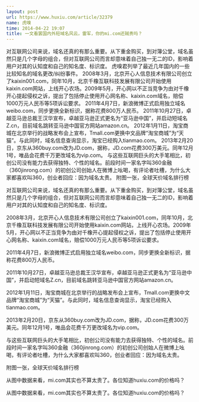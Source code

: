 ```yaml
---
layout: post
url: https://www.huxiu.com/article/32379
name: 虎嗅
time: 2014-04-22 19:07
title: 一文看罢国内外短域名风云，雷军，你的mi.com还贼贵吗？
---
```

对互联网公司来说，域名还真的有那么重要。从下重金购买，到对簿公堂，域名虽然只是几个字母的组合，但对互联网公司而言却意味着自己独一无二的ID，影响着用户对其的认知度和自己的知名度、标识度。 虎嗅君列举了最近几年国内的一些比较知名的域名更改/纠纷事件。 2008年3月，北京开心人信息技术有限公司创立了kaixin001.com，同年10月，北京千橡互联科技发展有限公司开始使用kaixin.com网站，上线开心农场。2009年5月，开心网以不正当竞争为由对千橡开心提起侵权之诉，提出了包括停止使用开心网名称、kaixin.com域名，赔偿1000万元人民币等5项诉讼要求。 2011年4月7日，新浪微博正式启用独立域名weibo.com，同步更换全新标识，据称花费800万人民币。 2011年10月27日，卓越亚马逊总裁王汉华宣布，卓越亚马逊正式更名为“亚马逊中国”，并启动短域名Z.cn，目前域名跳转亚马逊中国官方网站amazon.cn。 2012年1月11日，淘宝商城在北京举行的战略发布会上宣布，Tmall.com更换中文品牌“淘宝商城”为“天猫”。与此同时，域名信息查询显示，淘宝已经购入tianmao.com。 2013年2月20日，京东从360buy.com改为JD.com，据称，JD.com花费300万美元。同年12月1号，唯品会花费千万更改域名为vip.com。 与这些互联网巨头的大手笔相比，初创公司没有能力去获得独特、个性的域名。前段时间一家名字叫360金融（360jinrong.com）的初创公司创始人在微博上吆喝，有评论者吐槽，为什么大家都喜欢叫360，创业者回应：因为域名太贵。 附图一张，全球天价域名排行榜

对互联网公司来说，域名还真的有那么重要。从下重金购买，到对簿公堂，域名虽然只是几个字母的组合，但对互联网公司而言却意味着自己独一无二的ID，影响着用户对其的认知度和自己的知名度、标识度。

2008年3月，北京开心人信息技术有限公司创立了kaixin001.com，同年10月，北京千橡互联科技发展有限公司开始使用kaixin.com网站，上线开心农场。2009年5月，开心网以不正当竞争为由对千橡开心提起侵权之诉，提出了包括停止使用开心网名称、kaixin.com域名，赔偿1000万元人民币等5项诉讼要求。

2011年4月7日，新浪微博正式启用独立域名weibo.com，同步更换全新标识，据称花费800万人民币。

2011年10月27日，卓越亚马逊总裁王汉华宣布，卓越亚马逊正式更名为“亚马逊中国”，并启动短域名Z.cn，目前域名跳转亚马逊中国官方网站amazon.cn。

2012年1月11日，淘宝商城在北京举行的战略发布会上宣布，Tmall.com更换中文品牌“淘宝商城”为“天猫”。与此同时，域名信息查询显示，淘宝已经购入tianmao.com。

2013年2月20日，京东从360buy.com改为JD.com，据称，JD.com花费300万美元。同年12月1号，唯品会花费千万更改域名为vip.com。

与这些互联网巨头的大手笔相比，初创公司没有能力去获得独特、个性的域名。前段时间一家名字叫360金融（360jinrong.com）的初创公司创始人在微博上吆喝，有评论者吐槽，为什么大家都喜欢叫360，创业者回应：因为域名太贵。

附图一张，全球天价域名排行榜

从图中数据来看，mi.com其实也不算太贵了。各位知道huxiu.com的价格吗？

从图中数据来看，mi.com其实也不算太贵了。各位知道huxiu.com的价格吗？

